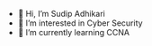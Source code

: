 - 👋 Hi, I’m Sudip Adhikari
- 👀 I’m interested in Cyber Security
- 🌱 I’m currently learning CCNA


<!---
sudipadk10/sudipadk10 is a ✨ special ✨ repository because its `README.md` (this file) appears on your GitHub profile.
You can click the Preview link to take a look at your changes.
--->
